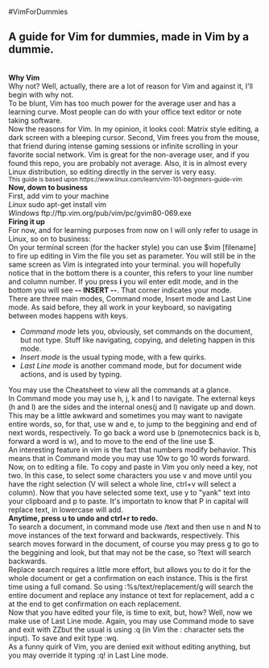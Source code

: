#VimForDummies
<h2>A guide for Vim for dummies, made in Vim by a dummie.</h2><br>
<b>Why Vim</b><br>
Why not? Well, actually, there are a lot of reason for Vim and against it, I'll begin with why not. <br>
To be blunt, Vim has too much power for the average user and has a learning curve. Most people can do with your office text editor or note taking software.<br> 
Now the reasons for Vim. In my opinion, it looks cool: Matrix style editing, a dark screen with a bleeping cursor. Second, Vim frees you from the mouse, that friend during intense gaming sessions or infinite scrolling in your favorite social network. Vim is great for the non-average user, and if you found this repo, you are probably not average.
Also, it is in almost every Linux distribution, so editing directly in the server is very easy.<br>
<sub>This guide is based upon https://www.linux.com/learn/vim-101-beginners-guide-vim</sub><br>
<b>Now, down to business</b><br>
First, add vim to your machine<br>
<i>Linux</i> sudo apt-get install vim<br>
<i>Windows</i> ftp://ftp.vim.org/pub/vim/pc/gvim80-069.exe<br>
<b>Firing it up</b><br>
For now, and for learning purposes from now on I will only refer to usage in Linux, so on to business:<br>
On your terminal screen (for the hacker style) you can use $vim [filename] to fire up editing in Vim the file you set as parameter. You will still be in the same screen as Vim is integrated into your terminal. you will hopefully notice that in the bottom there is a counter, this refers to your line number and column number. If you press <b>i</b> you wil enter edit mode, and in the bottom you will see <b>-- INSERT --</b>. That corner indicates your mode. <br>
There are three main modes, Command mode, Insert mode and Last Line mode. As said before, they all work in your keyboard, so navigating between modes happens with keys. <br>
<ul>
<li><i>Command mode</i> lets you, obviously, set commands on the document, but not type. Stuff like navigating, copying, and deleting happen in this mode.</li> 
<li><i>Insert mode</i> is the usual typing mode, with a few quirks.</li>
<li><i>Last Line mode</i> is another command mode, but for document wide actions, and is used by typing.</li></ul>
You may use the Cheatsheet to view all the commands at a glance.<br>
In Command mode you may use h, j, k and l to navigate. The external keys (h and l) are the sides and the internal ones(j and l) navigate up and down. This may be a little awkward and sometimes you may want to navigate entire words, so, for that, use w and e, to jump to the beggining and end of next words, respectively. To go back a word use b (pnemotecnics back is b, forward a word is w), and to move to the end of the line use $. <br>
An interesting feature in vim is the fact that numbers modify behavior. This means that in Command mode you may use 10w to go 10 words forward. <br>
Now, on to editing a file. To copy and paste in Vim you only need a key, not two. In this case, to select some characters you use v and move until you have the right selection (V will select a whole line, ctrl+v will select a column). Now that you have selected some text, use y to "yank" text into your clipboard and p to paste. It's importatn to know that P in capital will replace text, in lowercase will add. <br>
<b>Anytime, press u to undo and ctrl+r to redo.</b><br> 
To search a document, in command mode use /text and then use n and N to move instances of the text forward and backwards, respectively. This search moves forward in the document, of course you may press g to go to the beggining and look, but that may not be the case, so ?text will search backwards. <br>
Replace search requires a little more effort, but allows you to do it for the whole document or get a confirmation on each instance. This is the first time using a full comand. So using :%s/text/replacement/g will search the entire document and replace any instance ot text for replacement, add a c at the end to get confirmation on each replacement.<br>
Now that you have edited your file, is time to exit, but, how? Well, now we make use of Last Line mode. Again, you may use Command mode to save and exit with ZZbut the usual is using :q (in Vim the : character sets the input). To save and exit type :wq. <br>
As a funny quirk of Vim, you are denied exit without editing anything, but you may override it typing :q! in Last Line mode.<br>

 
